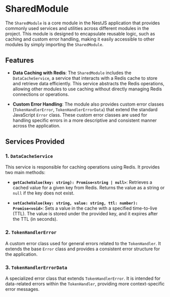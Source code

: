 # SharedModule

The `SharedModule` is a core module in the NestJS application that provides commonly used services and utilities across different modules in the project. This module is designed to encapsulate reusable logic, such as caching and custom error handling, making it easily accessible to other modules by simply importing the `SharedModule`.

## Features

- **Data Caching with Redis**: The `SharedModule` includes the `DataCacheService`, a service that interacts with a Redis cache to store and retrieve data efficiently. This service abstracts the Redis operations, allowing other modules to use caching without directly managing Redis connections or operations.
  
- **Custom Error Handling**: The module also provides custom error classes (`TokenHandlerError`, `TokenHandlerErrorData`) that extend the standard JavaScript `Error` class. These custom error classes are used for handling specific errors in a more descriptive and consistent manner across the application.

## Services Provided

### 1. `DataCacheService`

This service is responsible for caching operations using Redis. It provides two main methods:

- **`getCacheValue(key: string): Promise<string | null>`**: Retrieves a cached value for a given key from Redis. Returns the value as a string or `null` if the key does not exist.

- **`setCacheValue(key: string, value: string, ttl: number): Promise<void>`**: Sets a value in the cache with a specified time-to-live (TTL). The value is stored under the provided key, and it expires after the TTL (in seconds).

### 2. `TokenHandlerError`

A custom error class used for general errors related to the `TokenHandler`. It extends the base `Error` class and provides a consistent error structure for the application.

### 3. `TokenHandlerErrorData`

A specialized error class that extends `TokenHandlerError`. It is intended for data-related errors within the `TokenHandler`, providing more context-specific error messages.
